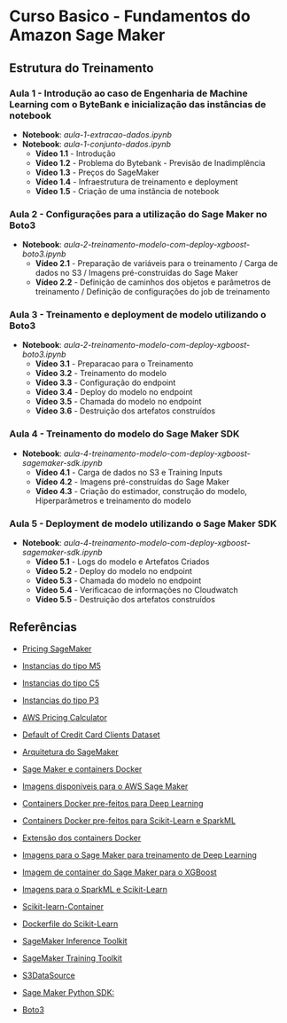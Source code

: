 # Curso Basico - Fundamentos do Amazon Sage Maker

## Estrutura do Treinamento
### Aula 1 - Introdução ao caso de Engenharia de Machine Learning com o ByteBank e inicialização das instâncias de notebook    
- __Notebook__: _aula-1-extracao-dados.ipynb_
- __Notebook__: _aula-1-conjunto-dados.ipynb_
	- __Vídeo 1.1__ - Introdução  
	- __Vídeo 1.2__ - Problema do Bytebank - Previsão de Inadimplência
	- __Vídeo 1.3__ - Preços do SageMaker  
	- __Vídeo 1.4__ - Infraestrutura de treinamento e deployment  
	- __Vídeo 1.5__ - Criação de uma instância de notebook  


### Aula 2 - Configurações para a utilização do Sage Maker no Boto3
- __Notebook__: _aula-2-treinamento-modelo-com-deploy-xgboost-boto3.ipynb_
	- __Vídeo 2.1__ - Preparação de variáveis para o treinamento / Carga de dados no S3 / Imagens pré-construídas do Sage Maker
	- __Vídeo 2.2__ - Definição de caminhos dos objetos e parâmetros de treinamento / Definição de configurações do job de treinamento
	

### Aula 3 - Treinamento e deployment de modelo utilizando o Boto3
- __Notebook__: _aula-2-treinamento-modelo-com-deploy-xgboost-boto3.ipynb_
	- __Vídeo 3.1__ - Preparacao para o Treinamento
	- __Vídeo 3.2__ - Treinamento do modelo  
	- __Vídeo 3.3__ - Configuração do endpoint  
	- __Vídeo 3.4__ - Deploy do modelo no endpoint  
	- __Vídeo 3.5__ - Chamada do modelo no endpoint  
	- __Vídeo 3.6__ - Destruição dos artefatos construídos  
	

### Aula 4 - Treinamento do modelo do Sage Maker SDK 
- __Notebook__: _aula-4-treinamento-modelo-com-deploy-xgboost-sagemaker-sdk.ipynb_
	- __Vídeo 4.1__ - Carga de dados no S3 e Training Inputs  
	- __Vídeo 4.2__ - Imagens pré-construídas do Sage Maker  
	- __Vídeo 4.3__ - Criação do estimador, construção do modelo, Hiperparâmetros e treinamento do modelo  


### Aula 5 - Deployment de modelo utilizando o Sage Maker SDK
- __Notebook__: _aula-4-treinamento-modelo-com-deploy-xgboost-sagemaker-sdk.ipynb_
	- __Vídeo 5.1__ - Logs do modelo e Artefatos Criados  
	- __Vídeo 5.2__ - Deploy do modelo no endpoint  
	- __Vídeo 5.3__ - Chamada do modelo no endpoint  
	- __Vídeo 5.4__ - Verificacao de informações no Cloudwatch  
	- __Vídeo 5.5__ - Destruição dos artefatos construídos  


## Referências

- [Pricing SageMaker](https://aws.amazon.com/sagemaker/pricing/)  

- [Instancias do tipo M5](https://aws.amazon.com/ec2/instance-types/m5/)  

- [Instancias do tipo C5](https://aws.amazon.com/ec2/instance-types/c5/)  

- [Instancias do tipo P3](https://aws.amazon.com/ec2/instance-types/p3/)  

- [AWS Pricing Calculator](https://calculator.aws)  

- [Default of Credit Card Clients Dataset](https://www.kaggle.com/uciml/default-of-credit-card-clients-dataset)  

- [Arquitetura do SageMaker](https://docs.aws.amazon.com/sagemaker/latest/dg/how-it-works-training.html)  

- [Sage Maker e containers Docker](https://docs.aws.amazon.com/sagemaker/latest/dg/docker-containers.html)  

- [Imagens disponiveis para o AWS Sage Maker](https://github.com/aws/deep-learning-containers/blob/master/available_images.md)  

- [Containers Docker pre-feitos para Deep Learning](https://docs.aws.amazon.com/sagemaker/latest/dg/pre-built-containers-frameworks-deep-learning.html)  

- [Containers Docker pre-feitos para Scikit-Learn e SparkML](https://docs.aws.amazon.com/sagemaker/latest/dg/pre-built-docker-containers-scikit-learn-spark.html)  

- [Extensão dos containers Docker](https://github.com/awslabs/amazon-sagemaker-examples/blob/master/advanced_functionality/pytorch_extending_our_containers/pytorch_extending_our_containers.ipynb)  

- [Imagens para o Sage Maker para treinamento de Deep Learning](https://github.com/aws/deep-learning-containers/blob/master/available_images.md)  

- [Imagem de container do Sage Maker para o XGBoost](https://github.com/aws/sagemaker-xgboost-container)  

- [Imagens para o SparkML e Scikit-Learn](https://docs.aws.amazon.com/sagemaker/latest/dg/pre-built-docker-containers-scikit-learn-spark.html)   

- [Scikit-learn-Container](https://github.com/aws/sagemaker-scikit-learn-container)  

- [Dockerfile do Scikit-Learn](https://github.com/aws/sagemaker-scikit-learn-container/blob/master/docker/0.23-1/base/Dockerfile.cpu)  

- [SageMaker Inference Toolkit](https://github.com/aws/sagemaker-inference-toolkit)  

- [SageMaker Training Toolkit](https://github.com/aws/sagemaker-training-toolkit)  

- [S3DataSource](https://docs.aws.amazon.com/sagemaker/latest/APIReference/API_S3DataSource.html)  

- [Sage Maker Python SDK:](https://sagemaker.readthedocs.io/en/stable/overview.html)  

- [Boto3](https://boto3.amazonaws.com/v1/documentation/api/latest/index.html)  

